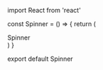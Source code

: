 import React from 'react'

const Spinner = () => {
  return (
    <div className='animate-ping w-16 h-16 m-8 rounded-full bg-sky-600'>Spinner</div>
  )
}

export default Spinner
